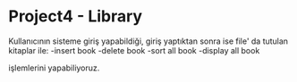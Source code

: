 # Project4 - Library

Kullanıcının sisteme giriş yapabildiği, giriş yaptıktan sonra ise file' da tutulan kitaplar ile:
-insert book
-delete book
-sort all book
-display all book

işlemlerini yapabiliyoruz. 
